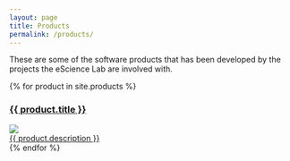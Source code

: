 ```yaml
---
layout: page
title: Products
permalink: /products/
---
```


<!--
This is a dynamically generated list of products.
Product pages and metadata live in the `_products/` folder
-->

These are some of the software products that has been developed by
the projects the eScience Lab are involved with.

<div>
{% for product in site.products %}
    <a href="{{ product.url }}" class="product-screenshot">
        <h3>{{ product.title }}</h3>
        <img src="{{ product.screenshot }}"/>
        <div class="product-description">
            {{ product.description }}
        </div>
    </a>
{% endfor %}
</div>

